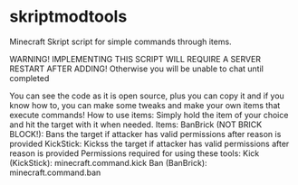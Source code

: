 # skriptmodtools
  Minecraft Skript script for simple commands through items.

  WARNING! IMPLEMENTING THIS SCRIPT WILL REQUIRE A SERVER RESTART AFTER ADDING! Otherwise you will be unable to chat until completed

  You can see the code as it is open source, plus you can copy it and if you know how to, you can make some tweaks and make your own items that execute 
  commands!
How to use items:
  Simply hold the item of your choice and hit the target with it when needed.
Items:
  BanBrick (NOT BRICK BLOCK!): Bans the target if attacker has valid permissions after reason is provided
  KickStick: Kickss the target if attacker has valid permissions after reason is provided
Permissions required for using these tools:
  Kick (KickStick): minecraft.command.kick
  Ban (BanBrick): minecraft.command.ban
